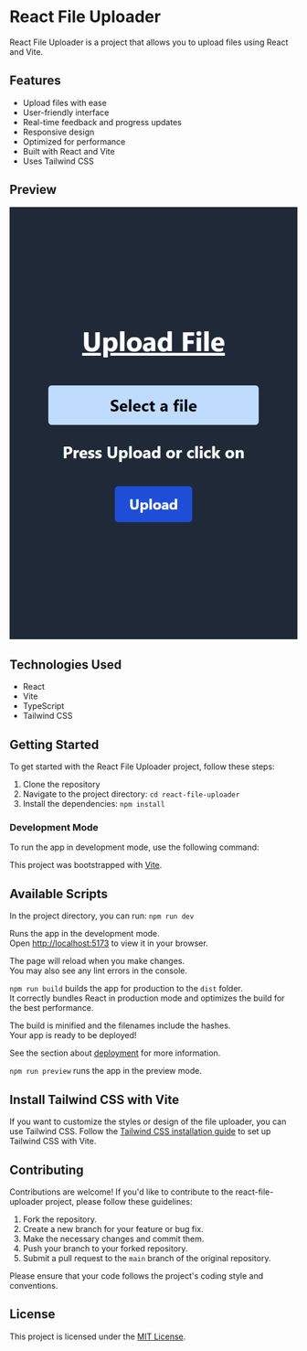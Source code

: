# React File Uploader

React File Uploader is a project that allows you to upload files using React and Vite.

## Features

- Upload files with ease
- User-friendly interface
- Real-time feedback and progress updates
- Responsive design
- Optimized for performance
- Built with React and Vite
- Uses Tailwind CSS

## Preview

![Preview](public/preview.png)

## Technologies Used

- React
- Vite
- TypeScript
- Tailwind CSS

## Getting Started

To get started with the React File Uploader project, follow these steps:

1. Clone the repository
2. Navigate to the project directory: `cd react-file-uploader`
3. Install the dependencies: `npm install`

### Development Mode

To run the app in development mode, use the following command:

This project was bootstrapped with [Vite](https://vitejs.dev/guide/#getting-started).

## Available Scripts

In the project directory, you can run: `npm run dev`

Runs the app in the development mode.\
Open [http://localhost:5173](http://localhost:5173) to view it in your browser.

The page will reload when you make changes.\
You may also see any lint errors in the console.

`npm run build` builds the app for production to the `dist` folder.\
It correctly bundles React in production mode and optimizes the build for the best performance.

The build is minified and the filenames include the hashes.\
Your app is ready to be deployed!

See the section about [deployment](https://facebook.github.io/create-react-app/docs/deployment) for more information.

`npm run preview` runs the app in the preview mode.

## Install Tailwind CSS with Vite

If you want to customize the styles or design of the file uploader, you can use Tailwind CSS. Follow the [Tailwind CSS installation guide](https://tailwindcss.com/docs/guides/vite#react) to set up Tailwind CSS with Vite.

## Contributing

Contributions are welcome! If you'd like to contribute to the react-file-uploader project, please follow these guidelines:

1. Fork the repository.
2. Create a new branch for your feature or bug fix.
3. Make the necessary changes and commit them.
4. Push your branch to your forked repository.
5. Submit a pull request to the `main` branch of the original repository.

Please ensure that your code follows the project's coding style and conventions.

## License

This project is licensed under the [MIT License](LICENSE).
